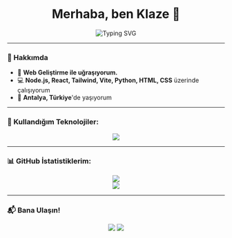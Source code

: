 <h1 align="center">Merhaba, ben Klaze 👋</h1>

<p align="center">
  <p align="center">
  <img src="https://readme-typing-svg.herokuapp.com?font=Fira+Code&pause=1000&color=00BFFF&width=435&lines=Full+Stack+Geliştirici;Node.js+%7C+React+%7C+Tailwind+%7C+Vite;Python+%7C+C%2B%2B+%7C+Web+Geliştirme" alt="Typing SVG" />
</p>

---

### 🌟 Hakkımda
- 🚀 **Web Geliştirme ile uğraşıyorum.**
- 💻 **Node.js, React, Tailwind, Vite, Python, HTML, CSS** üzerinde çalışıyorum  
- 📍 **Antalya, Türkiye**'de yaşıyorum  

---

### 🚀 Kullandığım Teknolojiler:
<p align="center">
  <img src="https://skillicons.dev/icons?i=nodejs,react,tailwind,python,html,css,vite,js" />
</p>

---

### 📊 GitHub İstatistiklerim:
<p align="center">
  <img src="https://github-readme-stats.vercel.app/api?username=Sadece-Klaze&show_icons=true&theme=tokyonight" />
  <br>
  <img src="https://github-readme-streak-stats.herokuapp.com/?user=Sadece-Klaze&theme=tokyonight" />
</p>

---

### 📬 Bana Ulaşın!
<p align="center">
  <a href="https://github.com/Sadece-Klaze"><img src="https://img.shields.io/badge/GitHub-100000?style=for-the-badge&logo=github&logoColor=white"></a>
  <a href="mailto:contact@klazedev"><img src="https://img.shields.io/badge/E-posta-D14836?style=for-the-badge&logo=gmail&logoColor=white"></a>
</p>
